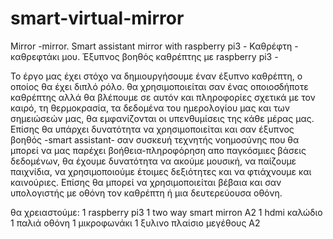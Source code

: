 # smart-virtual-mirror
Mirror -mirror. Smart assistant mirror with raspberry pi3 -  Καθρέφτη - καθρεφτάκι μου. Έξυπνος βοηθός καθρέπτης με raspberry pi3 -


Το έργο μας έχει στόχο να δημιουργήσουμε έναν έξυπνο καθρέπτη, ο οποίος θα έχει διπλό ρόλο. θα χρησιμοποιείται σαν ένας οποιοσδήποτε καθρέπτης αλλά θα βλέπουμε σε αυτόν και πληροφορίες σχετικά με τον καιρό, τη θερμοκρασία, τα δεδομένα του ημερολογίου μας και των σημειώσεών μας, θα εμφανίζονται οι υπενθυμίσεις της κάθε μέρας μας. Επίσης θα υπάρχει δυνατότητα να χρησιμοποιείται και σαν έξυπνος βοηθός -smart assistant- σαν συσκευή τεχνητής νοημοσύνης που θα μπορεί να μας παρέχει βοήθεια-πληροφόρηση απο παγκόσμιες βάσεις δεδομένων, θα έχουμε δυνατότητα να ακούμε μουσική, να παίζουμε παιχνίδια, να χρησιμοποιούμε έτοιμες δεξιότητες και να φτιάχνουμε και καινούριες. Επίσης θα μπορεί να χρησιμοποιείται βέβαια και σαν υπολογιστής με οθόνη τον καθρέπτη ή μια δευτερεύουσα οθόνη. 

θα χρειαστούμε:
1 raspberry pi3
1 two way smart mirron A2
1 hdmi καλώδιο
1 παλιά οθόνη
1 μικροφωνάκι
1 ξυλινο πλαίσιο μεγέθους Α2

